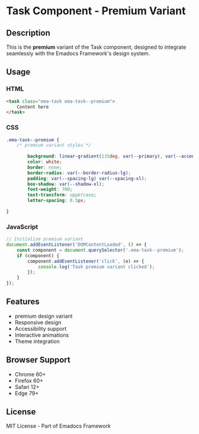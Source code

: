 # Task Component - Premium Variant

## Description
This is the **premium** variant of the Task component, designed to integrate seamlessly with the Emadocs Framework's design system.

## Usage

### HTML
```html
<task class="ema-task ema-task--premium">
    Content here
</task>
```

### CSS
```css
.ema-task--premium {
    /* premium variant styles */
    
        background: linear-gradient(135deg, var(--primary), var(--accent));
        color: white;
        border: none;
        border-radius: var(--border-radius-lg);
        padding: var(--spacing-lg) var(--spacing-xl);
        box-shadow: var(--shadow-xl);
        font-weight: 700;
        text-transform: uppercase;
        letter-spacing: 0.5px;
    
}
```

### JavaScript
```javascript
// Initialize premium variant
document.addEventListener('DOMContentLoaded', () => {
    const component = document.querySelector('.ema-task--premium');
    if (component) {
        component.addEventListener('click', (e) => {
            console.log('Task premium variant clicked');
        });
    }
});
```

## Features
- premium design variant
- Responsive design
- Accessibility support
- Interactive animations
- Theme integration

## Browser Support
- Chrome 60+
- Firefox 60+
- Safari 12+
- Edge 79+

## License
MIT License - Part of Emadocs Framework

